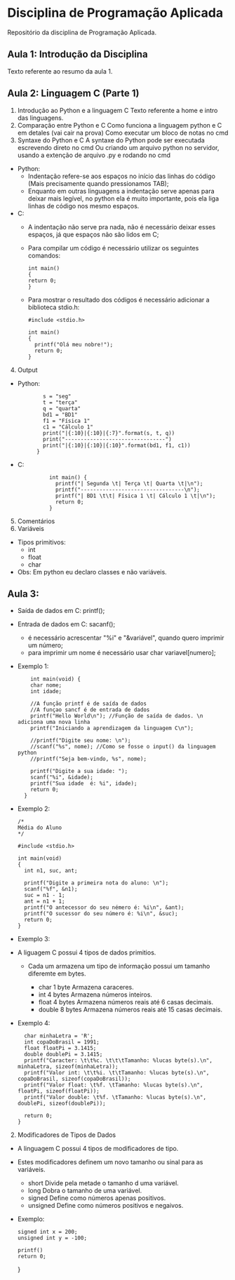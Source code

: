 # Disciplina de Programação Aplicada
Repositório da disciplina de Programação Aplicada.

## Aula 1: Introdução da Disciplina
Texto referente ao resumo da aula 1.

## Aula 2: Linguagem C (Parte 1)
1. Introdução ao Python e a linguagem C
Texto referente a home e intro das linguagens.
2. Comparação entre Python e C
Como funciona a linguagem python e C em detales (vai cair na prova)
Como executar um bloco de notas no cmd
3. Syntaxe do Python e C
A syntaxe do Python pode ser executada escrevendo direto no cmd
Ou criando um arquivo python no servidor, usando a extenção de arquivo .py e rodando no cmd
- Python:
  - Indentação refere-se aos espaços no início das linhas do código (Mais precisamente quando pressionamos TAB);
  - Enquanto em outras linguagens a indentação serve apenas para deixar mais legível, no python ela é muito importante, pois ela liga linhas de código nos mesmo espaços.
- C:
  - A indentação não serve pra nada, não é necessário deixar esses espaços, já que espaços não são lidos em C;
  - Para compilar um código é necessário utilizar os seguintes comandos:

        int main()
        {
        return 0;
        }
  - Para mostrar o resultado dos códigos é necessário adicionar a biblioteca stdio.h:

        #include <stdio.h>
    
        int main()
        {
          printf("Olá meu nobre!");
          return 0;
        }
4. Output
- Python:
  
              s = "seg"
              t = "terça"
              q = "quarta"
              bd1 = "BD1"
              f1 = "Física 1"
              c1 = "Cálculo 1"
              print("|{:10}|{:10}|{:7}".format(s, t, q))
              print("--------------------------------")
              print("|{:10}|{:10}|{:10}".format(bd1, f1, c1))
            }
- C:
  
                int main() {
                  printf("| Segunda \t| Terça \t| Quarta \t|\n");
                  printf("---------------------------------\n");
                  printf("| BD1 \t\t| Física 1 \t| Cálculo 1 \t|\n");
                  return 0;
                }
  
5. Comentários
6. Variáveis
  - Tipos primitivos:
    - int
    - float
    - char
  - Obs:
    Em python eu declaro classes e não variáveis.

## Aula 3:
- Saída de dados em C: printf();
- Entrada de dados em C: sacanf();
  - é necessário acrescentar "%i" e "&variável", quando quero imprimir um número;
  - para imprimir um nome é necessário usar char variavel[numero];
- Exemplo 1:
  
          int main(void) {
          char nome;
          int idade;
          
          //A função printf é de saída de dados
          //A funçao sancf é de entrada de dados
          printf("Hello World\n"); //Função de saída de dados. \n adiciona uma nova linha
          printf("Iniciando a aprendizagem da linguagem C\n");
          
          //printf("Digite seu nome: \n");
          //scanf("%s", nome); //Como se fosse o input() da linguagem python
          //printf("Seja bem-vindo, %s", nome);
        
          printf("Digite a sua idade: ");
          scanf("%i", &idade);
          printf("Sua idade  é: %i", idade);
          return 0;
        }
- Exemplo 2:
  
      /*
      Média do Aluno
      */
      
      #include <stdio.h>
      
      int main(void)
      {
        int n1, suc, ant;
      
        printf("Digite a primeira nota do aluno: \n");
        scanf("%f", &n1);
        suc = n1 - 1;
        ant = n1 + 1;
        printf("O antecessor do seu némero é: %i\n", &ant);
        printf("O sucessor do seu número é: %i\n", &suc);
        return 0;
      }

- Exemplo 3:
  

- A liguagem C possui 4 tipos de dados primitios.
  - Cada um armazena um tipo de informação possui um tamanho diferemte em bytes.
  
    - char   1 byte  Armazena caraceres.
    - int    4 bytes Armazena números inteiros.
    - float  4 bytes Armazena números reais até 6 casas decimais.
    - double 8 bytes Armazena números reais até 15 casas decimais.
- Exemplo 4:

        char minhaLetra = 'R';
        int copaDoBrasil = 1991;
        float floatPi = 3.1415;
        double doublePi = 3.1415;
        printf("Caracter: \t\t%c. \t\t\tTamanho: %lucas byte(s).\n", minhaLetra, sizeof(minhaLetra));
        printf("Valor int: \t\t%i. \t\tTamanho: %lucas byte(s).\n", copaDoBrasil, sizeof(copaDoBrasil));
        printf("Valor float: \t%f. \tTamanho: %lucas byte(s).\n", floatPi, sizeof(floatPi));
        printf("Valor double: \t%f. \tTamanho: %lucas byte(s).\n", doublePi, sizeof(doublePi));
        
        return 0;
      }
2. Modificadores de Tipos de Dados
- A linguagem C possui 4 tipos de modificadores de tipo.
- Estes modificadores definem um novo tamanho ou sinal para as variáveis.

    - short     Divide pela metade o tamanho d uma variável.
    - long      Dobra o tamanho de uma variável.
    - signed    Define como números apenas positivos.
    - unsigned  Define como números positivos e negaivos.
- Exemplo:

      signed int x = 200;
      unsigned int y = -100;
    
      printf()
      return 0;
    }

